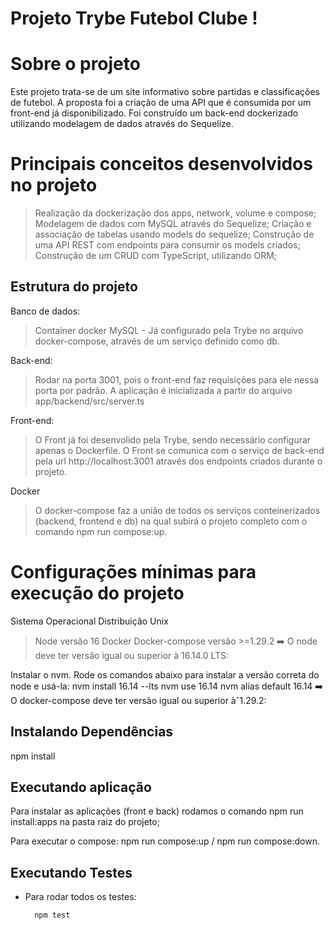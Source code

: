 # Projeto Trybe Futebol Clube !

# Sobre o projeto
Este projeto trata-se de um site informativo sobre partidas e classificações de futebol.
A proposta foi a criação de uma API que é consumida por um front-end já disponibilizado.
Foi construído um back-end dockerizado utilizando modelagem de dados através do Sequelize.

# Principais conceitos desenvolvidos no projeto

> Realização da dockerização dos apps, network, volume e compose;
> Modelagem de dados com MySQL através do Sequelize;
> Criação e associação de tabelas usando models do sequelize;
> Construção de uma API REST com endpoints para consumir os models criados;
> Construção de um CRUD com TypeScript, utilizando ORM;

## Estrutura do projeto

Banco de dados:
> Container docker MySQL - Já configurado pela Trybe no arquivo docker-compose, através de um serviço definido como db.

Back-end:
> Rodar na porta 3001, pois o front-end faz requisições para ele nessa porta por padrão.
> A aplicação é inicializada a partir do arquivo app/backend/src/server.ts

Front-end:
> O Front já foi desenvolido pela Trybe, sendo necessário configurar apenas o Dockerfile.
> O Front se comunica com o serviço de back-end pela url http://localhost:3001 através dos endpoints criados durante o projeto.

Docker
> O docker-compose faz a união de todos os serviços conteinerizados (backend, frontend e db) na qual subirá o projeto completo com o comando npm run compose:up.


# Configurações mínimas para execução do projeto

Sistema Operacional Distribuição Unix
> Node versão 16
> Docker
> Docker-compose versão >=1.29.2
➡️ O node deve ter versão igual ou superior à 16.14.0 LTS:

Instalar o nvm.
Rode os comandos abaixo para instalar a versão correta do node e usá-la:
nvm install 16.14 --lts
nvm use 16.14
nvm alias default 16.14
➡️ O docker-compose deve ter versão igual ou superior àˆ1.29.2:

## Instalando Dependências

npm install

## Executando aplicação

Para instalar as aplicações (front e back) rodamos o comando npm run install:apps na pasta raiz do projeto;

Para executar o compose: npm run compose:up / npm run compose:down.

## Executando Testes

* Para rodar todos os testes:

  ```
    npm test
  ```
